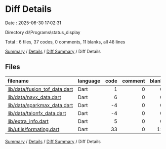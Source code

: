 # Diff Details

Date : 2025-06-30 17:02:31

Directory d:\\Programs\\status_display

Total : 6 files,  37 codes, 0 comments, 11 blanks, all 48 lines

[Summary](results.md) / [Details](details.md) / [Diff Summary](diff.md) / Diff Details

## Files
| filename | language | code | comment | blank | total |
| :--- | :--- | ---: | ---: | ---: | ---: |
| [lib/data/fusion\_tof\_data.dart](/lib/data/fusion_tof_data.dart) | Dart | 1 | 0 | 0 | 1 |
| [lib/data/navx\_data.dart](/lib/data/navx_data.dart) | Dart | 6 | 0 | 0 | 6 |
| [lib/data/sparkmax\_data.dart](/lib/data/sparkmax_data.dart) | Dart | -4 | 0 | 0 | -4 |
| [lib/data/talonfx\_data.dart](/lib/data/talonfx_data.dart) | Dart | -4 | 0 | 0 | -4 |
| [lib/extra\_info.dart](/lib/extra_info.dart) | Dart | 5 | 0 | 0 | 5 |
| [lib/utils/formating.dart](/lib/utils/formating.dart) | Dart | 33 | 0 | 11 | 44 |

[Summary](results.md) / [Details](details.md) / [Diff Summary](diff.md) / Diff Details